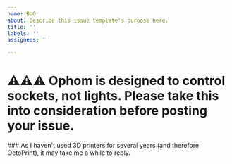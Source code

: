 ```yaml
---
name: BUG
about: Describe this issue template's purpose here.
title: ''
labels: ''
assignees: ''

---
```


# ⚠️⚠️⚠️ Ophom is designed to control sockets, not lights. Please take this into consideration before posting your issue.

### As I haven't used 3D printers for several years (and therefore OctoPrint), it may take me a while to reply.
